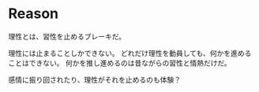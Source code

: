 # Reason

理性とは、習性を止めるブレーキだ。

理性には止まることしかできない。
どれだけ理性を動員しても、何かを進めることはできない。
何かを推し進めるのは昔ながらの習性と情熱だけだ。

感情に振り回されたり、理性がそれを止めるのも体験？
